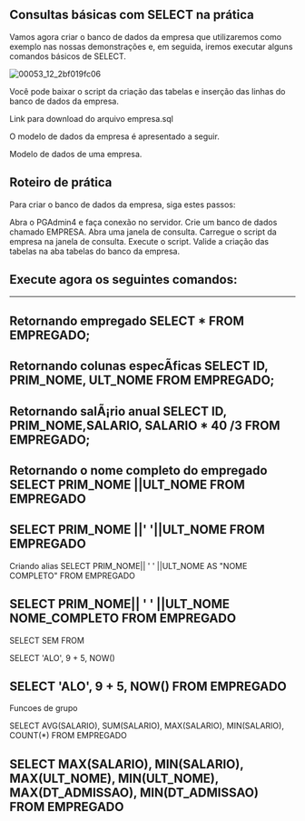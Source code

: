 ## Consultas básicas com SELECT na prática ##
Vamos agora criar o banco de dados da empresa que utilizaremos como exemplo nas nossas demonstrações e, em seguida, iremos executar alguns comandos básicos de SELECT.

![00053_12_2bf019fc06](https://github.com/user-attachments/assets/c31ae0c1-823c-4d90-8c2f-e4453cc09ea9)

Você pode baixar o script da criação das tabelas e inserção das linhas do banco de dados da empresa.


Link para download do arquivo empresa.sql


O modelo de dados da empresa é apresentado a seguir.

 



Modelo de dados de uma empresa.

## Roteiro de prática ##


Para criar o banco de dados da empresa, siga estes passos:


Abra o PGAdmin4 e faça conexão no servidor.
Crie um banco de dados chamado EMPRESA.
Abra uma janela de consulta.
Carregue o script da empresa na janela de consulta.
Execute o script.
Valide a criação das tabelas na aba tabelas do banco da empresa.

## Execute agora os seguintes comandos: ##

----------------------------------------------------------
Retornando empregado
SELECT * FROM EMPREGADO;
----------------------------------------------------------
Retornando colunas especÃ­ficas
SELECT ID, PRIM_NOME, ULT_NOME  FROM EMPREGADO;
----------------------------------------------------------
Retornando salÃ¡rio anual
SELECT ID, PRIM_NOME,SALARIO, SALARIO * 40 /3  FROM EMPREGADO;
----------------------------------------------------------
Retornando o nome completo do empregado
SELECT PRIM_NOME ||ULT_NOME  FROM EMPREGADO
----------------------------------------------------------
SELECT PRIM_NOME ||' '||ULT_NOME  FROM EMPREGADO
----------------------------------------------------------
Criando alias
SELECT PRIM_NOME|| ' ' ||ULT_NOME  AS "NOME COMPLETO"
FROM EMPREGADO

SELECT PRIM_NOME|| ' ' ||ULT_NOME   NOME_COMPLETO
FROM EMPREGADO
----------------------------------------------------------
SELECT SEM FROM

SELECT 'ALO', 9 + 5, NOW()

SELECT 'ALO', 9 + 5, NOW()
FROM EMPREGADO
----------------------------------------------------------
Funcoes de grupo

SELECT AVG(SALARIO), SUM(SALARIO), MAX(SALARIO), MIN(SALARIO), COUNT(*)
FROM EMPREGADO

SELECT MAX(SALARIO), MIN(SALARIO), 
       MAX(ULT_NOME), MIN(ULT_NOME),
	 MAX(DT_ADMISSAO), MIN(DT_ADMISSAO)
FROM EMPREGADO
----------------------------------------------------------
